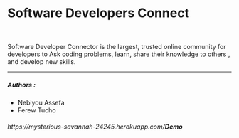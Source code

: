 <h1>Software Developers Connect</h1>
<br>
<p>Software Developer Connector  is the largest, trusted online community for developers to Ask coding problems, learn, share their knowledge to others , and develop new skills.</p>
<hr>
<h5>Authors :</h5>
<ul>
<li>Nebiyou Assefa</li>
<li>Ferew Tucho</li>
</ul>

<h6>https://mysterious-savannah-24245.herokuapp.com/<strong>Demo</strong></h6>
